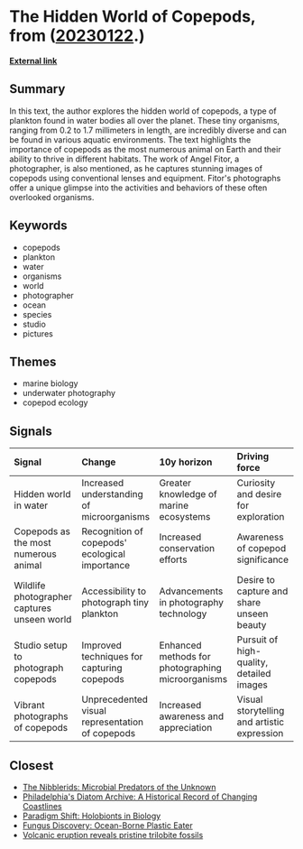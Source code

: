 # __The Hidden World of Copepods__, from ([20230122](https://kghosh.substack.com/p/20230122).)

__[External link](https://www.smithsonianmag.com/science-nature/these-gorgeous-photos-capture-life-inside-drop-seawater-180981297/)__



## Summary

In this text, the author explores the hidden world of copepods, a type of plankton found in water bodies all over the planet. These tiny organisms, ranging from 0.2 to 1.7 millimeters in length, are incredibly diverse and can be found in various aquatic environments. The text highlights the importance of copepods as the most numerous animal on Earth and their ability to thrive in different habitats. The work of Angel Fitor, a photographer, is also mentioned, as he captures stunning images of copepods using conventional lenses and equipment. Fitor's photographs offer a unique glimpse into the activities and behaviors of these often overlooked organisms.

## Keywords

* copepods
* plankton
* water
* organisms
* world
* photographer
* ocean
* species
* studio
* pictures

## Themes

* marine biology
* underwater photography
* copepod ecology

## Signals

| Signal                                      | Change                                          | 10y horizon                                       | Driving force                               |
|:--------------------------------------------|:------------------------------------------------|:--------------------------------------------------|:--------------------------------------------|
| Hidden world in water                       | Increased understanding of microorganisms       | Greater knowledge of marine ecosystems            | Curiosity and desire for exploration        |
| Copepods as the most numerous animal        | Recognition of copepods' ecological importance  | Increased conservation efforts                    | Awareness of copepod significance           |
| Wildlife photographer captures unseen world | Accessibility to photograph tiny plankton       | Advancements in photography technology            | Desire to capture and share unseen beauty   |
| Studio setup to photograph copepods         | Improved techniques for capturing copepods      | Enhanced methods for photographing microorganisms | Pursuit of high-quality, detailed images    |
| Vibrant photographs of copepods             | Unprecedented visual representation of copepods | Increased awareness and appreciation              | Visual storytelling and artistic expression |

## Closest

* [The Nibblerids: Microbial Predators of the Unknown](279ad1b21581f6a15ca206621c443c6d)
* [Philadelphia's Diatom Archive: A Historical Record of Changing Coastlines](b846e5d85bd66a60d5b38a9db41233dd)
* [Paradigm Shift: Holobionts in Biology](99e803820e0c09fbc3163a5a26ff49bb)
* [Fungus Discovery: Ocean-Borne Plastic Eater](bc70fd3103590c44b95f146323f8c0d9)
* [Volcanic eruption reveals pristine trilobite fossils](86a95b5e38247c3fe23d1f4c60d37881)